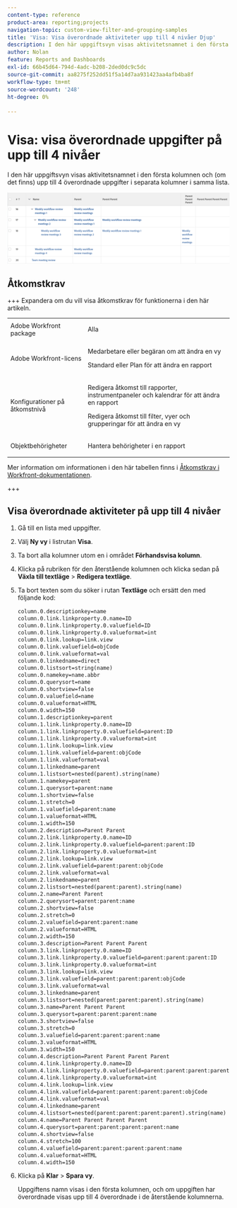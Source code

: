 ```yaml
---
content-type: reference
product-area: reporting;projects
navigation-topic: custom-view-filter-and-grouping-samples
title: 'Visa: Visa överordnade aktiviteter upp till 4 nivåer Djup'
description: I den här uppgiftsvyn visas aktivitetsnamnet i den första kolumnen och (om det finns) upp till 4 överordnade uppgifter i separata kolumner i samma lista.
author: Nolan
feature: Reports and Dashboards
exl-id: 66b45d64-794d-4adc-b208-2ded0dc9c5dc
source-git-commit: aa8275f252dd51f5a14d7aa931423aa4afb4ba8f
workflow-type: tm+mt
source-wordcount: '248'
ht-degree: 0%

---
```


# Visa: visa överordnade uppgifter på upp till 4 nivåer

<!--Audited: 11/2024-->

I den här uppgiftsvyn visas aktivitetsnamnet i den första kolumnen och (om det finns) upp till 4 överordnade uppgifter i separata kolumner i samma lista.

![parent_tasks_4_levels_deep.png](assets/parent-tasks-4-levels-deep-350x29.png)

## Åtkomstkrav

+++ Expandera om du vill visa åtkomstkrav för funktionerna i den här artikeln.

<table style="table-layout:auto"> 
 <col> 
 <col> 
 <tbody> 
  <tr> 
   <td role="rowheader">Adobe Workfront package</td> 
   <td> <p>Alla</p> </td> 
  </tr> 
  <tr> 
   <td role="rowheader">Adobe Workfront-licens</td> 
   <td> 
   <p>Medarbetare eller begäran om att ändra en vy </p>
   <p>Standard eller Plan för att ändra en rapport</p>
  </tr> 
  <tr> 
   <td role="rowheader">Konfigurationer på åtkomstnivå</td> 
   <td> <p>Redigera åtkomst till rapporter, instrumentpaneler och kalendrar för att ändra en rapport</p> <p>Redigera åtkomst till filter, vyer och grupperingar för att ändra en vy</p> </td> 
  </tr> 
  <tr> 
   <td role="rowheader">Objektbehörigheter</td> 
   <td> <p>Hantera behörigheter i en rapport</p>  </td> 
  </tr> 
 </tbody> 
</table>

Mer information om informationen i den här tabellen finns i [Åtkomstkrav i Workfront-dokumentationen](/help/quicksilver/administration-and-setup/add-users/access-levels-and-object-permissions/access-level-requirements-in-documentation.md).


+++

## Visa överordnade aktiviteter på upp till 4 nivåer

1. Gå till en lista med uppgifter.
1. Välj **Ny vy** i listrutan **Visa**.
1. Ta bort alla kolumner utom en i området **Förhandsvisa kolumn**.
1. Klicka på rubriken för den återstående kolumnen och klicka sedan på **Växla till textläge** > **Redigera textläge**.
1. Ta bort texten som du söker i rutan **Textläge** och ersätt den med följande kod:


   ```
   column.0.descriptionkey=name
   column.0.link.linkproperty.0.name=ID
   column.0.link.linkproperty.0.valuefield=ID
   column.0.link.linkproperty.0.valueformat=int
   column.0.link.lookup=link.view
   column.0.link.valuefield=objCode
   column.0.link.valueformat=val
   column.0.linkedname=direct
   column.0.listsort=string(name)
   column.0.namekey=name.abbr
   column.0.querysort=name
   column.0.shortview=false
   column.0.valuefield=name
   column.0.valueformat=HTML
   column.0.width=150
   column.1.descriptionkey=parent
   column.1.link.linkproperty.0.name=ID
   column.1.link.linkproperty.0.valuefield=parent:ID
   column.1.link.linkproperty.0.valueformat=int
   column.1.link.lookup=link.view
   column.1.link.valuefield=parent:objCode
   column.1.link.valueformat=val
   column.1.linkedname=parent
   column.1.listsort=nested(parent).string(name)
   column.1.namekey=parent
   column.1.querysort=parent:name
   column.1.shortview=false
   column.1.stretch=0
   column.1.valuefield=parent:name
   column.1.valueformat=HTML
   column.1.width=150
   column.2.description=Parent Parent
   column.2.link.linkproperty.0.name=ID
   column.2.link.linkproperty.0.valuefield=parent:parent:ID
   column.2.link.linkproperty.0.valueformat=int
   column.2.link.lookup=link.view
   column.2.link.valuefield=parent:parent:objCode
   column.2.link.valueformat=val
   column.2.linkedname=parent
   column.2.listsort=nested(parent:parent).string(name)
   column.2.name=Parent Parent
   column.2.querysort=parent:parent:name
   column.2.shortview=false
   column.2.stretch=0
   column.2.valuefield=parent:parent:name
   column.2.valueformat=HTML
   column.2.width=150
   column.3.description=Parent Parent Parent
   column.3.link.linkproperty.0.name=ID
   column.3.link.linkproperty.0.valuefield=parent:parent:parent:ID
   column.3.link.linkproperty.0.valueformat=int
   column.3.link.lookup=link.view
   column.3.link.valuefield=parent:parent:parent:objCode
   column.3.link.valueformat=val
   column.3.linkedname=parent
   column.3.listsort=nested(parent:parent:parent).string(name)
   column.3.name=Parent Parent Parent
   column.3.querysort=parent:parent:parent:name
   column.3.shortview=false
   column.3.stretch=0
   column.3.valuefield=parent:parent:parent:name
   column.3.valueformat=HTML
   column.3.width=150
   column.4.description=Parent Parent Parent Parent
   column.4.link.linkproperty.0.name=ID
   column.4.link.linkproperty.0.valuefield=parent:parent:parent:parent:ID
   column.4.link.linkproperty.0.valueformat=int
   column.4.link.lookup=link.view
   column.4.link.valuefield=parent:parent:parent:parent:objCode
   column.4.link.valueformat=val
   column.4.linkedname=parent
   column.4.listsort=nested(parent:parent:parent:parent).string(name)
   column.4.name=Parent Parent Parent Parent
   column.4.querysort=parent:parent:parent:parent:name
   column.4.shortview=false
   column.4.stretch=100
   column.4.valuefield=parent:parent:parent:parent:name
   column.4.valueformat=HTML
   column.4.width=150
   ```

1. Klicka på **Klar** > **Spara vy**.

   Uppgiftens namn visas i den första kolumnen, och om uppgiften har överordnade visas upp till 4 överordnade i de återstående kolumnerna.
